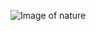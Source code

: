 ![Image of nature](https://ceblog.s3.amazonaws.com/wp-content/uploads/2012/05/20172622/ce-travel.jpg)
